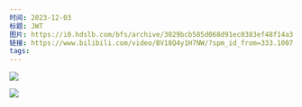 ```yaml
---
时间: 2023-12-03
标题: JWT
图片: https://i0.hdslb.com/bfs/archive/3029bcb585d068d91ec0383ef48f14a39c9c6f41.jpg@518w_290h_1c_!web-video-share-cover.webp
链接: https://www.bilibili.com/video/BV18Q4y1H7NW/?spm_id_from=333.1007.tianma.39-2-152.click&vd_source=e815fa5e2c428a98163e9d19be40ec58
tags:
---
```

![](Pasted%20image%2020231203142354.png)

![](Pasted%20image%2020231203142241.png)
